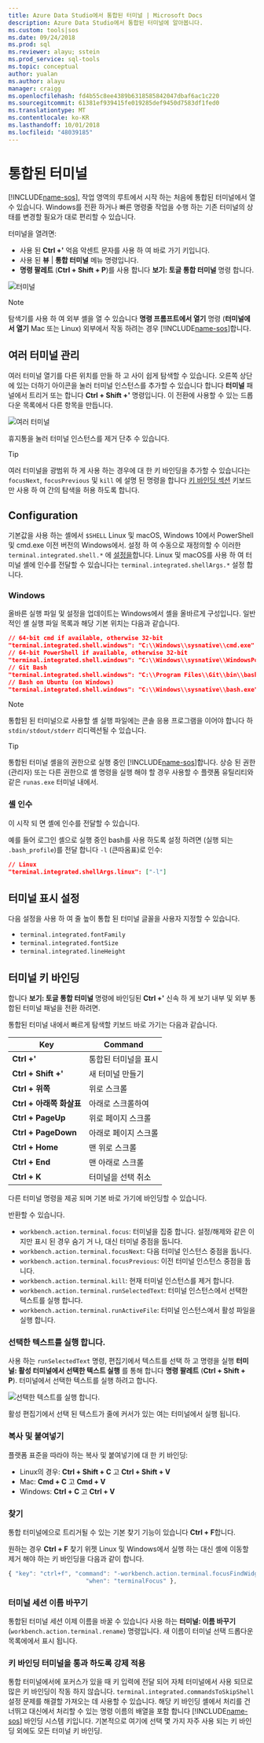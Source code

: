 ```yaml
---
title: Azure Data Studio에서 통합된 터미널 | Microsoft Docs
description: Azure Data Studio에서 통합된 터미널에 알아봅니다.
ms.custom: tools|sos
ms.date: 09/24/2018
ms.prod: sql
ms.reviewer: alayu; sstein
ms.prod_service: sql-tools
ms.topic: conceptual
author: yualan
ms.author: alayu
manager: craigg
ms.openlocfilehash: fd4b55c8ee4389b6318585842047dbaf6ac1c220
ms.sourcegitcommit: 61381ef939415fe019285def9450d7583df1fed0
ms.translationtype: MT
ms.contentlocale: ko-KR
ms.lasthandoff: 10/01/2018
ms.locfileid: "48039185"
---
```

# <a name="integrated-terminal"></a>통합된 터미널

[!INCLUDE[name-sos](../includes/name-sos-short.md)], 작업 영역의 루트에서 시작 하는 처음에 통합된 터미널에서 열 수 있습니다. Windows를 전환 하거나 빠른 명령줄 작업을 수행 하는 기존 터미널의 상태를 변경할 필요가 대로 편리할 수 있습니다.

터미널을 열려면:

* 사용 된 **Ctrl +'** 억음 악센트 문자를 사용 하 여 바로 가기 키입니다.
* 사용 된 **뷰** | **통합 터미널** 메뉴 명령입니다.
* **명령 팔레트** (**Ctrl + Shift + P**)를 사용 합니다 **보기: 토글 통합 터미널** 명령 합니다.

![터미널](media/integrated-terminal/terminal-screen.png)

> [!NOTE]
> 탐색기를 사용 하 여 외부 셸을 열 수 있습니다 **명령 프롬프트에서 열기** 명령 (**터미널에서 열기** Mac 또는 Linux) 외부에서 작동 하려는 경우 [!INCLUDE[name-sos](../includes/name-sos-short.md)]합니다.

## <a name="managing-multiple-terminals"></a>여러 터미널 관리

여러 터미널 열기를 다른 위치를 만들 하 고 사이 쉽게 탐색할 수 있습니다. 오른쪽 상단에 있는 더하기 아이콘을 눌러 터미널 인스턴스를 추가할 수 있습니다 합니다 **터미널** 패널에서 트리거 또는 합니다 **Ctrl + Shift +'** 명령입니다. 이 전환에 사용할 수 있는 드롭다운 목록에서 다른 항목을 만듭니다.

![여러 터미널](media/integrated-terminal/terminal-multiple-instances.png)

휴지통을 눌러 터미널 인스턴스를 제거 단추 수 있습니다.

> [!TIP]
> 여러 터미널을 광범위 하 게 사용 하는 경우에 대 한 키 바인딩을 추가할 수 있습니다는 `focusNext`, `focusPrevious` 및 `kill` 에 설명 된 명령을 합니다 [키 바인딩 섹션](#key-bindings) 키보드만 사용 하 여 간의 탐색을 허용 하도록 합니다.

## <a name="configuration"></a>Configuration

기본값을 사용 하는 셸에서 `$SHELL` Linux 및 macOS, Windows 10에서 PowerShell 및 cmd.exe 이전 버전의 Windows에서. 설정 하 여 수동으로 재정의할 수 이러한 `terminal.integrated.shell.*` 에 [설정을](settings.md)합니다. Linux 및 macOS를 사용 하 여 터미널 셸에 인수를 전달할 수 있습니다는 `terminal.integrated.shellArgs.*` 설정 합니다.

### <a name="windows"></a>Windows

올바른 실행 파일 및 설정을 업데이트는 Windows에서 셸을 올바르게 구성입니다. 일반적인 셸 실행 파일 목록과 해당 기본 위치는 다음과 같습니다.

```json
// 64-bit cmd if available, otherwise 32-bit
"terminal.integrated.shell.windows": "C:\\Windows\\sysnative\\cmd.exe"
// 64-bit PowerShell if available, otherwise 32-bit
"terminal.integrated.shell.windows": "C:\\Windows\\sysnative\\WindowsPowerShell\\v1.0\\powershell.exe"
// Git Bash
"terminal.integrated.shell.windows": "C:\\Program Files\\Git\\bin\\bash.exe"
// Bash on Ubuntu (on Windows)
"terminal.integrated.shell.windows": "C:\\Windows\\sysnative\\bash.exe"
```

> [!NOTE]
> 통합된 된 터미널으로 사용할 셸 실행 파일에는 콘솔 응용 프로그램을 이어야 합니다 하 `stdin/stdout/stderr` 리디렉션될 수 있습니다.

> [!TIP]
> 통합된 터미널 셸을의 권한으로 실행 중인 [!INCLUDE[name-sos](../includes/name-sos-short.md)]합니다. 상승 된 권한 (관리자) 또는 다른 권한으로 셸 명령을 실행 해야 할 경우 사용할 수 플랫폼 유틸리티와 같은 `runas.exe` 터미널 내에서.

### <a name="shell-arguments"></a>셸 인수

이 시작 되 면 셸에 인수를 전달할 수 있습니다.

예를 들어 로그인 셸으로 실행 중인 bash를 사용 하도록 설정 하려면 (실행 되는 `.bash_profile`)를 전달 합니다 `-l` (큰따옴표)로 인수:

```json
// Linux
"terminal.integrated.shellArgs.linux": ["-l"]
```

## <a name="terminal-display-settings"></a>터미널 표시 설정

다음 설정을 사용 하 여 줄 높이 통합 된 터미널 글꼴을 사용자 지정할 수 있습니다.

* `terminal.integrated.fontFamily`
* `terminal.integrated.fontSize`
* `terminal.integrated.lineHeight`

## <a id="key-bindings"></a>터미널 키 바인딩

합니다 **보기: 토글 통합 터미널** 명령에 바인딩된 **Ctrl +'** 신속 하 게 보기 내부 및 외부 통합된 터미널 패널을 전환 하려면.

통합된 터미널 내에서 빠르게 탐색할 키보드 바로 가기는 다음과 같습니다.

Key|Command
---|---
**Ctrl +'**|통합된 터미널을 표시
**Ctrl + Shift +'**|새 터미널 만들기
**Ctrl + 위쪽**|위로 스크롤
**Ctrl + 아래쪽 화살표**|아래로 스크롤하여
**Ctrl + PageUp**|위로 페이지 스크롤
**Ctrl + PageDown**|아래로 페이지 스크롤
**Ctrl + Home**|맨 위로 스크롤
**Ctrl + End**|맨 아래로 스크롤
**Ctrl + K**|터미널을 선택 취소

다른 터미널 명령을 제공 되며 기본 바로 가기에 바인딩할 수 있습니다.

반환할 수 있습니다.

* `workbench.action.terminal.focus`: 터미널을 집중 합니다. 설정/해제와 같은 이지만 표시 된 경우 숨기 거 나, 대신 터미널 중점을 둡니다.
* `workbench.action.terminal.focusNext`: 다음 터미널 인스턴스 중점을 둡니다.
* `workbench.action.terminal.focusPrevious`: 이전 터미널 인스턴스 중점을 둡니다.
* `workbench.action.terminal.kill`: 현재 터미널 인스턴스를 제거 합니다.
* `workbench.action.terminal.runSelectedText`: 터미널 인스턴스에서 선택한 텍스트를 실행 합니다.
* `workbench.action.terminal.runActiveFile`: 터미널 인스턴스에서 활성 파일을 실행 합니다.

### <a name="run-selected-text"></a>선택한 텍스트를 실행 합니다.

사용 하는 `runSelectedText` 명령, 편집기에서 텍스트를 선택 하 고 명령을 실행 **터미널: 활성 터미널에서 선택한 텍스트 실행** 를 통해 합니다 **명령 팔레트** (**Ctrl + Shift + P**). 터미널에서 선택한 텍스트를 실행 하려고 합니다.

![선택한 텍스트를 실행 합니다.](media/integrated-terminal/terminal_run_selected.png)

활성 편집기에서 선택 된 텍스트가 줄에 커서가 있는 여는 터미널에서 실행 됩니다.

### <a name="copy--paste"></a>복사 및 붙여넣기

플랫폼 표준을 따라야 하는 복사 및 붙여넣기에 대 한 키 바인딩:

* Linux의 경우: **Ctrl + Shift + C** 고 **Ctrl + Shift + V**
* Mac: **Cmd + C** 고 **Cmd + V**
* Windows: **Ctrl + C** 고 **Ctrl + V**

### <a name="find"></a>찾기

통합 터미널에으로 트리거될 수 있는 기본 찾기 기능이 있습니다 **Ctrl + F**합니다.

원하는 경우 **Ctrl + F** 찾기 위젯 Linux 및 Windows에서 실행 하는 대신 셸에 이동할 제거 해야 하는 키 바인딩을 다음과 같이 합니다.

```js
{ "key": "ctrl+f", "command": "-workbench.action.terminal.focusFindWidget",
                      "when": "terminalFocus" },
```

### <a name="rename-terminal-sessions"></a>터미널 세션 이름 바꾸기

통합된 터미널 세션 이제 이름을 바꿀 수 있습니다 사용 하는 **터미널: 이름 바꾸기** (`workbench.action.terminal.rename`) 명령입니다. 새 이름이 터미널 선택 드롭다운 목록에에서 표시 됩니다.

### <a name="forcing-key-bindings-to-pass-through-the-terminal"></a>키 바인딩 터미널을 통과 하도록 강제 적용

통합 터미널에서에 포커스가 있을 때 키 입력에 전달 되어 자체 터미널에서 사용 되므로 많은 키 바인딩이 작동 하지 않습니다. `terminal.integrated.commandsToSkipShell` 설정 문제를 해결할 가져오는 데 사용할 수 있습니다. 해당 키 바인딩 셸에서 처리를 건너뛰고 대신에서 처리할 수 있는 명령 이름의 배열을 포함 합니다 [!INCLUDE[name-sos](../includes/name-sos-short.md)] 바인딩 시스템 키입니다. 기본적으로 여기에 선택 몇 가지 자주 사용 되는 키 바인딩 외에도 모든 터미널 키 바인딩.

